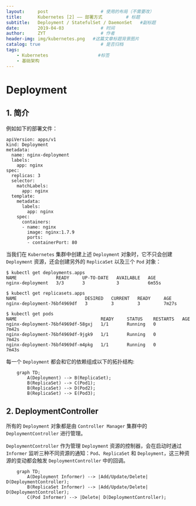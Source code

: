```yaml
---
layout:     post                    # 使用的布局（不需要改）
title:      Kubernetes [2] —— 部署方式         # 标题 
subtitle:   Deployment / StatefulSet / DaemonSet   #副标题
date:       2019-04-03              # 时间
author:     ZYT                     # 作者
header-img: img/kubernetes.png   #这篇文章标题背景图片
catalog: true                       # 是否归档
tags:
    - Kubernetes                   #标签
    - 基础架构
---
```


# Deployment

## 1. 简介

例如如下的部署文件：

```
apiVersion: apps/v1
kind: Deployment
metadata:
  name: nginx-deployment
  labels:
    app: nginx
spec:
  replicas: 3
  selector:
    matchLabels:
      app: nginx
  template:
    metadata:
      labels:
        app: nginx
    spec:
      containers:
      - name: nginx
        image: nginx:1.7.9
        ports:
        - containerPort: 80
```

当我们在 `Kubernetes` 集群中创建上述 `Deployment` 对象时，它不只会创建 `Deployment` 资源，还会创建另外的 `ReplicaSet` 以及三个 `Pod` 对象：

```
$ kubectl get deployments.apps
NAME               READY     UP-TO-DATE   AVAILABLE   AGE
nginx-deployment   3/3       3            3           6m55s

$ kubectl get replicasets.apps
NAME                          DESIRED   CURRENT   READY     AGE
nginx-deployment-76bf4969df   3         3         3         7m27s

$ kubectl get pods
NAME                                READY     STATUS    RESTARTS   AGE
nginx-deployment-76bf4969df-58gxj   1/1       Running   0          7m42s
nginx-deployment-76bf4969df-9jgk9   1/1       Running   0          7m42s
nginx-deployment-76bf4969df-m4pkg   1/1       Running   0          7m43s
```

每一个 `Deployment` 都会和它的依赖组成以下的拓扑结构:

```mermaid
    graph TD;
        A(Deployment) --> B(ReplicaSet);
        B(ReplicaSet) --> C(Pod1);
        B(ReplicaSet) --> D(Pod2);
        B(ReplicaSet) --> E(Pod3);
```

## 2. DeploymentController

所有的 `Deployment` 对象都是由 `Controller Manager` 集群中的 `DeploymentController` 进行管理。

`DeploymentController` 作为管理 `Deployment` 资源的控制器，会在启动时通过 `Informer` 监听三种不同资源的通知：`Pod`、`ReplicaSet` 和 `Deployment`，这三种资源的变动都会触发 `DeploymentController` 中的回调。

```mermaid
    graph TD;
        A(Deployment Informer) --> |Add/Update/Delete| D(DeploymentController);
        B(ReplicaSet Informer) --> |Add/Update/Delete| D(DeploymentController);
        C(Pod Informer) --> |Delete| D(DeploymentController);
```
